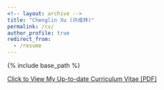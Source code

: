 ```yaml
---
<!-- layout: archive -->
title: "Chenglin Xu (许成林)"
permalink: /cv/
author_profile: true
redirect_from:
  - /resume
---
```


{% include base_path %}

[Click to View My Up-to-date Curriculum Vitae [PDF]](http://xuchenglin28.github.io/files/cv.pdf)

<!-- <embed src="http://xuchenglin28.github.io/files/cv.pdf" width="650" height="1800" type='application/pdf'> -->
